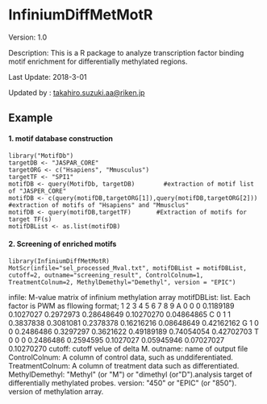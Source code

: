 InfiniumDiffMetMotR
===================
Version: 1.0

Description: This is a R package to analyze transcription factor binding motif enrichment for differentially methylated regions.  

Last Update: 2018-3-01

Updated by : takahiro.suzuki.aa@riken.jp

Example
-------
#### 1. motif database construction  
```
library("MotifDb")
targetDB <- "JASPAR_CORE"
targetORG <- c("Hsapiens", "Mmusculus")
targetTF <- "SPI1"
motifDB <- query(MotifDb, targetDB)        #extraction of motif list of "JASPER_CORE"
motifDB <- c(query(motifDB,targetORG[1]),query(motifDB,targetORG[2]))        #extraction of motifs of "Hsapiens" and "Mmusclus"
motifDB <- query(motifDB,targetTF)       #Extraction of motifs for target TF(s)
motifDBList <- as.list(motifDB)
```

#### 2. Screening of enriched motifs  
```
library(InfiniumDiffMetMotR)
MotScr(infile="sel_processed_Mval.txt", motifDBList = motifDBList, cutoff=2, outname="screening_result", ControlColnum=1, TreatmentColnum=2, MethylDemethyl="Demethyl", version = "EPIC")
```
infile: M-value matrix of infinium methylation array
motifDBList: list. Each factor is PWM as fllowing format;
  1 2 3         4         5         6          7          8          9
A 0 0 0 0.1189189 0.1027027 0.2972973 0.28648649 0.10270270 0.04864865
C 0 1 1 0.3837838 0.3081081 0.2378378 0.16216216 0.08648649 0.42162162
G 1 0 0 0.2486486 0.3297297 0.3621622 0.49189189 0.74054054 0.42702703
T 0 0 0 0.2486486 0.2594595 0.1027027 0.05945946 0.07027027 0.10270270
cutoff: cutoff velue of delta M.
outname: name of output file
ControlColnum: A column of control data, such as unddiferentiated.
TreatmentColnum: A column of treatment data such as differentiated.
MethylDemethyl: "Methyl" (or "M") or "dimethyl (or"D").analysis target of differentially methylated probes.
 version: "450" or "EPIC" (or "850"). version of methylation array.

